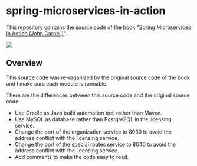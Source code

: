 # spring-microservices-in-action

This repository contains the source code of the book "[Spring Microservices in Action (John Carnell)](https://www.manning.com/books/spring-microservices-in-action)".

![](https://github.com/wuyichen24/spring-microservices-in-action/blob/master/readme/pics/Carnell-Spring-HI.png)

## Overview
This source code was re-organized by the [original source code](https://www.manning.com/downloads/1578) of the book and I make sure each module is runnable.

There are the differences between this source code and the original source code:
* Use Gradle as Java build automation tool rather than Maven.
* Use MySQL as database rather than PostgreSQL in the licensing service.
* Change the port of the organization service to 8060 to avoid the address conflict with the licensing service.
* Change the port of the special routes service to 8040 to avoid the address conflict with the licensing service.
* Add comments to make the code easy to read.
